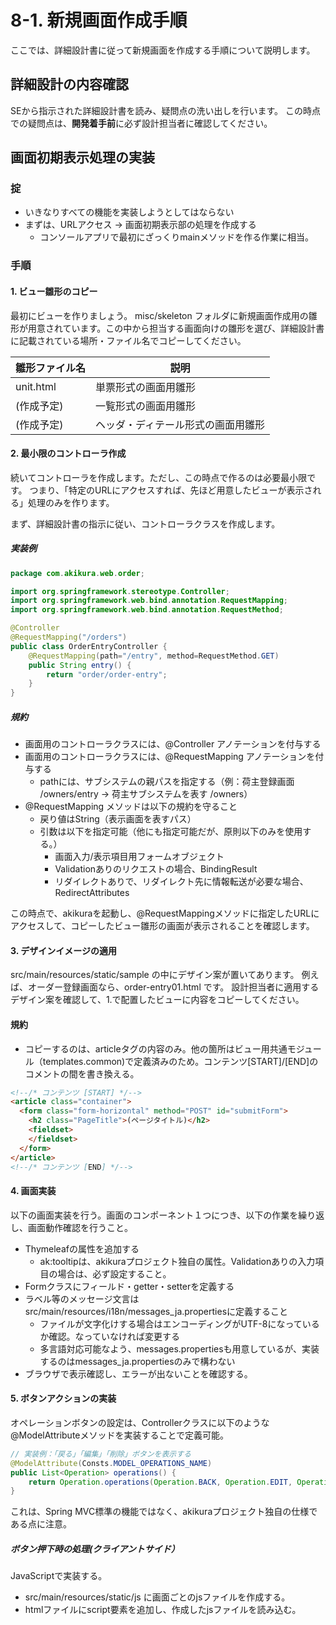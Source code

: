 # 8-1. 新規画面作成手順
ここでは、詳細設計書に従って新規画面を作成する手順について説明します。

## 詳細設計の内容確認
SEから指示された詳細設計書を読み、疑問点の洗い出しを行います。
この時点での疑問点は、**開発着手前**に必ず設計担当者に確認してください。

## 画面初期表示処理の実装
### 掟
- いきなりすべての機能を実装しようとしてはならない
- まずは、URLアクセス -> 画面初期表示部の処理を作成する
  - コンソールアプリで最初にざっくりmainメソッドを作る作業に相当。

### 手順
#### 1. ビュー雛形のコピー
最初にビューを作りましょう。
misc/skeleton フォルダに新規画面作成用の雛形が用意されています。この中から担当する画面向けの雛形を選び、詳細設計書に記載されている場所・ファイル名でコピーしてください。

| 雛形ファイル名 | 説明 |
| -- | -- |
| unit.html | 単票形式の画面用雛形 |
| (作成予定) | 一覧形式の画面用雛形 |
| (作成予定) | ヘッダ・ディテール形式の画面用雛形 |

#### 2. 最小限のコントローラ作成
続いてコントローラを作成します。ただし、この時点で作るのは必要最小限です。
つまり、「特定のURLにアクセスすれば、先ほど用意したビューが表示される」処理のみを作ります。

まず、詳細設計書の指示に従い、コントローラクラスを作成します。

##### 実装例
```java
package com.akikura.web.order;

import org.springframework.stereotype.Controller;
import org.springframework.web.bind.annotation.RequestMapping;
import org.springframework.web.bind.annotation.RequestMethod;

@Controller
@RequestMapping("/orders")
public class OrderEntryController {
	@RequestMapping(path="/entry", method=RequestMethod.GET)
	public String entry() {
		return "order/order-entry";
	}
}
```
##### 規約
- 画面用のコントローラクラスには、@Controller アノテーションを付与する
- 画面用のコントローラクラスには、@RequestMapping アノテーションを付与する
  - pathには、サブシステムの親パスを指定する（例：荷主登録画面 /owners/entry -> 荷主サブシステムを表す /owners）
- @RequestMapping メソッドは以下の規約を守ること
  - 戻り値はString（表示画面を表すパス）
  - 引数は以下を指定可能（他にも指定可能だが、原則以下のみを使用する。）
    - 画面入力/表示項目用フォームオブジェクト
    - Validationありのリクエストの場合、BindingResult
    - リダイレクトありで、リダイレクト先に情報転送が必要な場合、RedirectAttributes

この時点で、akikuraを起動し、@RequestMappingメソッドに指定したURLにアクセスして、コピーしたビュー雛形の画面が表示されることを確認します。

#### 3. デザインイメージの適用
src/main/resources/static/sample の中にデザイン案が置いてあります。
例えば、オーダー登録画面なら、order-entry01.html です。
設計担当者に適用するデザイン案を確認して、1.で配置したビューに内容をコピーしてください。

#### 規約
- コピーするのは、articleタグの内容のみ。他の箇所はビュー用共通モジュール（templates.common)で定義済みのため。コンテンツ[START]/[END]のコメントの間を書き換える。
```html
<!--/* コンテンツ [START] */-->
<article class="container">
  <form class="form-horizontal" method="POST" id="submitForm"> 
    <h2 class="PageTitle">(ページタイトル)</h2>
    <fieldset>
    </fieldset>
  </form>
</article>
<!--/* コンテンツ [END] */-->
```
#### 4. 画面実装
以下の画面実装を行う。画面のコンポーネント１つにつき、以下の作業を繰り返し、画面動作確認を行うこと。

- Thymeleafの属性を追加する
  - ak:tooltipは、akikuraプロジェクト独自の属性。Validationありの入力項目の場合は、必ず設定すること。
- Formクラスにフィールド・getter・setterを定義する
- ラベル等のメッセージ文言はsrc/main/resources/i18n/messages_ja.propertiesに定義すること
  - ファイルが文字化けする場合はエンコーディングがUTF-8になっているか確認。なっていなければ変更する
  - 多言語対応可能なよう、messages.propertiesも用意しているが、実装するのはmessages_ja.propertiesのみで構わない
- ブラウザで表示確認し、エラーが出ないことを確認する。

#### 5. ボタンアクションの実装
オペレーションボタンの設定は、Controllerクラスに以下のような@ModelAttributeメソッドを実装することで定義可能。

```java
// 実装例：「戻る」「編集」「削除」ボタンを表示する
@ModelAttribute(Consts.MODEL_OPERATIONS_NAME)
public List<Operation> operations() {
	return Operation.operations(Operation.BACK, Operation.EDIT, Operation.DELETE);
}
```

これは、Spring MVC標準の機能ではなく、akikuraプロジェクト独自の仕様である点に注意。

##### ボタン押下時の処理(クライアントサイド）
JavaScriptで実装する。
- src/main/resources/static/js に画面ごとのjsファイルを作成する。
- htmlファイルにscript要素を追加し、作成したjsファイルを読み込む。